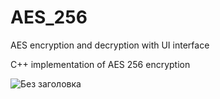 # AES_256
AES encryption and decryption with UI interface

C++ implementation of AES 256 encryption

![Без заголовка](https://user-images.githubusercontent.com/55396628/124534433-765bd300-de3e-11eb-92d8-29feca1c13e7.png)
